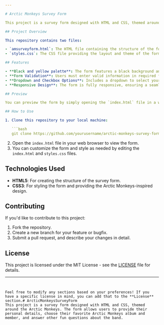 ```yaml
---

# Arctic Monkeys Survey Form

This project is a survey form designed with HTML and CSS, themed around the Arctic Monkeys. The form allows users to provide their personal details, choose their favorite Arctic Monkeys album and member, and answer other fun questions about the band.

## Project Overview

This repository contains two files:

- `amsurveyform.html`: The HTML file containing the structure of the form.
- `styles.css`: The CSS file providing the layout and theme of the form.

## Features

- **Black and yellow palette**: The form features a black background and yellow highlights, inspired by Arctic Monkeys' style.
- **Form Validation**: Users must enter valid information in required fields such as name, email, and the number of albums.
- **Dropdown and Checkbox Options**: Includes a dropdown to select your favorite album and checkboxes to choose your desert island Arctic Monkeys tracks.
- **Responsive Design**: The form is fully responsive, ensuring a seamless experience on different screen sizes.

## Preview

You can preview the form by simply opening the `index.html` file in a web browser after cloning or downloading the repository.

## How to Use

1. Clone this repository to your local machine:

   ```bash
   git clone https://github.com/yourusername/arctic-monkeys-survey-form.git
   ```

2. Open the `index.html` file in your web browser to view the form.
3. You can customize the form and style as needed by editing the `index.html` and `styles.css` files.

## Technologies Used

- **HTML5**: For creating the structure of the survey form.
- **CSS3**: For styling the form and providing the Arctic Monkeys-inspired design.

## Contributing

If you'd like to contribute to this project:

1. Fork the repository.
2. Create a new branch for your feature or bugfix.
3. Submit a pull request, and describe your changes in detail.

## License

This project is licensed under the MIT License - see the [LICENSE](LICENSE) file for details.

---
```


Feel free to modify any sections based on your preferences! If you have a specific license in mind, you can add that to the **License** section.# ArcticMonkeysSurveyForm
This project is a survey form designed with HTML and CSS, themed around the Arctic Monkeys. The form allows users to provide their personal details, choose their favorite Arctic Monkeys album and member, and answer other fun questions about the band.
